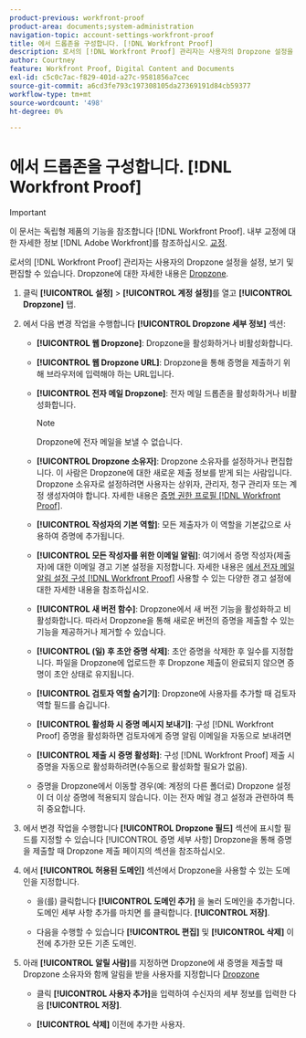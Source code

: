 ```yaml
---
product-previous: workfront-proof
product-area: documents;system-administration
navigation-topic: account-settings-workfront-proof
title: 에서 드롭존을 구성합니다. [!DNL Workfront Proof]
description: 로서의 [!DNL Workfront Proof] 관리자는 사용자의 Dropzone 설정을 설정, 보기 및 편집할 수 있습니다. Dropzone에 대한 자세한 내용은 Dropzone 을 참조하십시오.
author: Courtney
feature: Workfront Proof, Digital Content and Documents
exl-id: c5c0c7ac-f829-401d-a27c-9581856a7cec
source-git-commit: a6cd3fe793c197308105da27369191d84cb59377
workflow-type: tm+mt
source-wordcount: '498'
ht-degree: 0%

---
```


# 에서 드롭존을 구성합니다. [!DNL Workfront Proof]

>[!IMPORTANT]
>
>이 문서는 독립형 제품의 기능을 참조합니다 [!DNL Workfront Proof]. 내부 교정에 대한 자세한 정보 [!DNL Adobe Workfront]를 참조하십시오. [교정](../../../review-and-approve-work/proofing/proofing.md).

로서의 [!DNL Workfront Proof] 관리자는 사용자의 Dropzone 설정을 설정, 보기 및 편집할 수 있습니다. Dropzone에 대한 자세한 내용은 [Dropzone](../../../workfront-proof/wp-work-proofsfiles/create-proofs-and-files/dropzone.md).

1. 클릭 **[!UICONTROL 설정]** > **[!UICONTROL 계정 설정]**&#x200B;를 열고 **[!UICONTROL Dropzone]** 탭.

1. 에서 다음 변경 작업을 수행합니다 **[!UICONTROL Dropzone 세부 정보]** 섹션:

   * **[!UICONTROL 웹 Dropzone]**: Dropzone을 활성화하거나 비활성화합니다.
   * **[!UICONTROL 웹 Dropzone URL]**: Dropzone을 통해 증명을 제출하기 위해 브라우저에 입력해야 하는 URL입니다.
   * **[!UICONTROL 전자 메일 Dropzone]**: 전자 메일 드롭존을 활성화하거나 비활성화합니다.

      >[!NOTE]
      >
      >Dropzone에 전자 메일을 보낼 수 없습니다.

   * **[!UICONTROL Dropzone 소유자]**: Dropzone 소유자를 설정하거나 편집합니다. 이 사람은 Dropzone에 대한 새로운 제출 정보를 받게 되는 사람입니다. Dropzone 소유자로 설정하려면 사용자는 상위자, 관리자, 청구 관리자 또는 계정 생성자여야 합니다. 자세한 내용은 [증명 권한 프로필 [!DNL Workfront Proof]](../../../workfront-proof/wp-acct-admin/account-settings/proof-perm-profiles-in-wp.md).

   * **[!UICONTROL 작성자의 기본 역할]**: 모든 제출자가 이 역할을 기본값으로 사용하여 증명에 추가됩니다.
   * **[!UICONTROL 모든 작성자를 위한 이메일 알림]**: 여기에서 증명 작성자(제출자)에 대한 이메일 경고 기본 설정을 지정합니다. 자세한 내용은 [에서 전자 메일 알림 설정 구성 [!DNL Workfront Proof]](../../../workfront-proof/wp-emailsntfctns/email-alerts/config-email-notification-settings-wp.md) 사용할 수 있는 다양한 경고 설정에 대한 자세한 내용을 참조하십시오.

   * **[!UICONTROL 새 버전 함수]**: Dropzone에서 새 버전 기능을 활성화하고 비활성화합니다. 따라서 Dropzone을 통해 새로운 버전의 증명을 제출할 수 있는 기능을 제공하거나 제거할 수 있습니다.
   * **[!UICONTROL (일) 후 초안 증명 삭제]**: 초안 증명을 삭제한 후 일수를 지정합니다. 파일을 Dropzone에 업로드한 후 Dropzone 제출이 완료되지 않으면 증명이 초안 상태로 유지됩니다.
   * **[!UICONTROL 검토자 역할 숨기기]**: Dropzone에 사용자를 추가할 때 검토자 역할 필드를 숨깁니다.
   * **[!UICONTROL 활성화 시 증명 메시지 보내기]**: 구성 [!DNL Workfront Proof] 증명을 활성화하면 검토자에게 증명 알림 이메일을 자동으로 보내려면
   * **[!UICONTROL 제출 시 증명 활성화]**: 구성 [!DNL Workfront Proof] 제출 시 증명을 자동으로 활성화하려면(수동으로 활성화할 필요가 없음).

   * 증명을 Dropzone에서 이동할 경우(예: 계정의 다른 폴더로) Dropzone 설정이 더 이상 증명에 적용되지 않습니다. 이는 전자 메일 경고 설정과 관련하여 특히 중요합니다.

1. 에서 변경 작업을 수행합니다 **[!UICONTROL Dropzone 필드]** 섹션에 표시할 필드를 지정할 수 있습니다 [!UICONTROL 증명 세부 사항] Dropzone을 통해 증명을 제출할 때 Dropzone 제출 페이지의 섹션을 참조하십시오.
1. 에서 **[!UICONTROL 허용된 도메인]** 섹션에서 Dropzone을 사용할 수 있는 도메인을 지정합니다.

   * 을(를) 클릭합니다 **[!UICONTROL 도메인 추가]** 을 눌러 도메인을 추가합니다. 도메인 세부 사항 추가를 마치면 를 클릭합니다. **[!UICONTROL 저장]**.

   * 다음을 수행할 수 있습니다 **[!UICONTROL 편집]** 및 **[!UICONTROL 삭제]** 이전에 추가한 모든 기존 도메인.

1. 아래 **[!UICONTROL 알릴 사람]**&#x200B;를 지정하면 Dropzone에 새 증명을 제출할 때 Dropzone 소유자와 함께 알림을 받을 사용자를 지정합니다 [Dropzone](../../../workfront-proof/wp-work-proofsfiles/create-proofs-and-files/dropzone.md)

   * 클릭 **[!UICONTROL 사용자 추가]**&#x200B;을 입력하여 수신자의 세부 정보를 입력한 다음 **[!UICONTROL 저장]**.

   * **[!UICONTROL 삭제]** 이전에 추가한 사용자.
